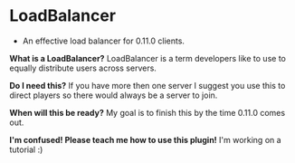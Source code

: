 # LoadBalancer
- An effective load balancer for 0.11.0 clients.

**What is a LoadBalancer?**
LoadBalancer is a term developers like to use to equally distribute users across servers.

**Do I need this?**
If you have more then one server I suggest you use this to direct players so there would always be a server to join.

**When will this be ready?**
My goal is to finish this by the time 0.11.0 comes out.

**I'm confused! Please teach me how to use this plugin!**
I'm working on a tutorial :)
